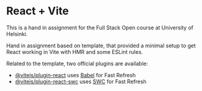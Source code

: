 # React + Vite

This is a hand in assignment for the Full Stack Open course at University of Helsinki.

Hand in assignment based on template, that provided a minimal setup to get React working in Vite with HMR and some ESLint rules.

Related to the template, two official plugins are available:

- [@vitejs/plugin-react](https://github.com/vitejs/vite-plugin-react/blob/main/packages/plugin-react/README.md) uses [Babel](https://babeljs.io/) for Fast Refresh
- [@vitejs/plugin-react-swc](https://github.com/vitejs/vite-plugin-react-swc) uses [SWC](https://swc.rs/) for Fast Refresh
